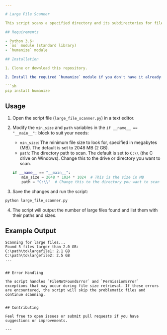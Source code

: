 ```yaml
---

# Large File Scanner

This script scans a specified directory and its subdirectories for files larger than a specified size and prints their paths and sizes in a human-readable format.

## Requirements

- Python 3.6+
- `os` module (standard library)
- `humanize` module

## Installation

1. Clone or download this repository.

2. Install the required `humanize` module if you don't have it already:

```sh
pip install humanize
```

## Usage

1. Open the script file (`large_file_scanner.py`) in a text editor.

2. Modify the `min_size` and `path` variables in the `if __name__ == "__main__":` block to suit your needs:

    - `min_size`: The minimum file size to look for, specified in megabytes (MB). The default is set to 2048 MB (2 GB).
    - `path`: The directory path to scan. The default is set to `C:\\` (the C drive on Windows). Change this to the drive or directory you want to scan.

    ```python
    if __name__ == "__main__":
        min_size = 2048 * 1024 * 1024  # This is the size in MB
        path = "C:\\"  # Change this to the directory you want to scan
    ```

3. Save the changes and run the script:

```sh
python large_file_scanner.py
```

4. The script will output the number of large files found and list them with their paths and sizes.

## Example Output

```
Scanning for large files...
Found 5 files larger than 2.0 GB:
C:\path\to\largefile1: 2.1 GB
C:\path\to\largefile2: 2.5 GB
...
```

```

## Error Handling

The script handles `FileNotFoundError` and `PermissionError` exceptions that may occur during file size retrieval. If these errors are encountered, the script will skip the problematic files and continue scanning.


## Contributing

Feel free to open issues or submit pull requests if you have suggestions or improvements.

---
